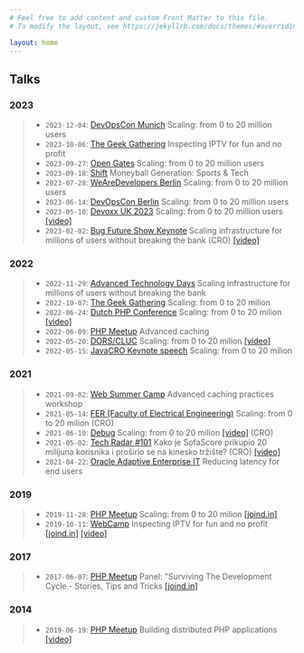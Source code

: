 ```yaml
---
# Feel free to add content and custom Front Matter to this file.
# To modify the layout, see https://jekyllrb.com/docs/themes/#overriding-theme-defaults

layout: home
---
```


<!-- List of my talks -->
## Talks

### 2023
> * `2023-12-04`: [DevOpsCon Munich](https://devopscon.io/business-company-culture/cloud-scaling-on-premise/) Scaling: from 0 to 20 million users
> * `2023-10-06`: [The Geek Gathering](https://www.thegeekgathering.org/speakers) Inspecting IPTV for fun and no profit
> * `2023-09-27`: [Open Gates](https://og-cs.hr/open-gates-2-0/) Scaling: from 0 to 20 million users
> * `2023-09-18`: [Shift](https://shift.infobip.com/schedule/) Moneyball Generation: Sports & Tech
> * `2023-07-28`: [WeAreDevelopers Berlin](https://www.wearedevelopers.com/world-congress/program) Scaling: from 0 to 20 million users
> * `2023-06-14`: [DevOpsCon Berlin](https://devopscon.io/business-company-culture/cloud-scaling-on-premise/) Scaling: from 0 to 20 million users
> * `2023-05-10`: [Devoxx UK 2023](https://www.devoxx.co.uk/) Scaling: from 0 to 20 million users [[video]](https://www.youtube.com/watch?v=d22iKaVHfdg&ab_channel=DevoxxUK)
> * `2023-02-02`: [Bug Future Show Keynote](https://www.bug.hr/dogadjaji/ovo-je-kompletan-program-najspektakularnijeg-bug-future-showa-svih-vremena-31389)  Scaling infrastructure for millions of users without breaking the bank (CRO) [[video]](https://www.youtube.com/watch?v=P7F6DjRIJkc&ab_channel=BugTV)

### 2022
> * `2022-11-29`: [Advanced Technology Days](https://www.advtechdays.com/) Scaling infrastructure for millions of users without breaking the bank
> * `2022-10-07`: [The Geek Gathering](https://thegeekgathering.org/schedule) Scaling: from 0 to 20 milion
> * `2022-06-24`: [Dutch PHP Conference](https://www.phpconference.nl/talk/scaling-from-0-o-20-million-users) Scaling: from 0 to 20 milion [[video]](https://www.youtube.com/watch?v=82R0GvERY20) 
> * `2022-06-09`: [PHP Meetup](https://www.meetup.com/zgphp-meetup/events/285508799/) Advanced caching
> * `2022-05-20`: [DORS/CLUC](https://2022.dorscluc.org/2022/05/10/talk-announcement-josip-stuhli-scaling-from-0-to-20-million-users/) Scaling: from 0 to 20 milion [[video]](https://www.youtube.com/watch?v=IA_9KgkXkD8)
> * `2022-05-15`: [JavaCRO Keynote speech](https://2022spring.javacro.hr/eng/Program/Scaling-0-to-20-million-users) Scaling: from 0 to 20 milion

### 2021
> * `2021-09-02`: [Web Summer Camp](https://2021.websummercamp.com/php) Advanced caching practices workshop
> * `2021-05-14`: [FER (Faculty of Electrical Engineering)](https://www.fer.unizg.hr/en) Scaling: from 0 to 20 milion (CRO)
> * `2021-06-10`: [Debug](https://www.debug.hr/2021/) Scaling: from 0 to 20 milion [[video]](https://www.youtube.com/watch?v=vMBrxYU_keI&list=TLGGP6TwW1LVBnowNjA5MjAyMQ&t=1s&ab_channel=BugTV) (CRO)
> * `2021-05-02`: [Tech Radar #101](https://www.youtube.com/watch?v=YHjosNEPK5s&list=PLFzhEM4ssFwASDLgotmhE15-GbT_BRjDb) Kako je SofaScore prikupio 20 milijuna korisnika i proširio se na kinesko tržište? (CRO) [[video]](https://www.youtube.com/watch?v=X-PGr_I9XyM&t=2s&ab_channel=BugTV)
> * `2021-04-22`: [Oracle Adaptive Enterprise IT](https://go.oracle.com/LP=109478?elqCampaignId=261853) Reducing latency for end users


### 2019
> * `2019-11-28`: [PHP Meetup](https://www.meetup.com/ZgPHP-meetup/events/266578670/) Scaling: from 0 to 20 milion [[joind.in]](https://joind.in/event/zgphp-meetup-99/scaling-from-0-to-20-million)
> * `2019-10-11`: [WebCamp](https://2019.webcampzg.org/talks/inspecting-iptv-for-fun-and-no-profit/) Inspecting IPTV for fun and no profit [[joind.in]](https://joind.in/event/webcamp-zagreb-2019/inspecting-iptv-for-fun-and-no-profit) [[video]](https://www.youtube.com/watch?v=VRoHPeX8o_Y)


### 2017
> * `2017-06-07`: [PHP Meetup](https://www.meetup.com/ZgPHP-meetup/events/233948871/) Panel: "Surviving The Development Cycle - Stories, Tips and Tricks [[joind.in]](https://joind.in/event/zgphp-meetup-201706/panel-surviving-the-development-cycle---stories-tips-and-tricks)


### 2014
> * `2019-06-19`: [PHP Meetup](https://mi2.hr/en/2014/06/zgphp-meetup-33/) Building distributed PHP applications [[video]](https://zgphp.org/videos/josip-stuhli-building-distributed-applications/)


